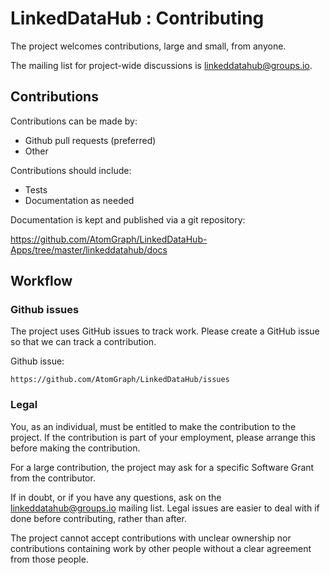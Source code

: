 LinkedDataHub : Contributing
============================

The project welcomes contributions, large and small, from anyone.

The mailing list for project-wide discussions is linkeddatahub@groups.io.

## Contributions

Contributions can be made by:

* Github pull requests (preferred)
* Other

Contributions should include:

* Tests
* Documentation as needed

Documentation is kept and published via a git repository:

   https://github.com/AtomGraph/LinkedDataHub-Apps/tree/master/linkeddatahub/docs

## Workflow

### Github issues

The project uses GitHub issues to track work. Please create a GitHub issue so that we can track a contribution.

Github issue:

    https://github.com/AtomGraph/LinkedDataHub/issues

### Legal

You, as an individual, must be entitled to make the contribution to the
project. If the contribution is part of your employment, please arrange
this before making the contribution.

For a large contribution, the project may ask for a specific Software
Grant from the contributor.

If in doubt, or if you have any questions, ask on the linkeddatahub@groups.io
mailing list. Legal issues are easier to deal with if done before
contributing, rather than after.

The project cannot accept contributions with unclear ownership nor
contributions containing work by other people without a clear agreement
from those people.